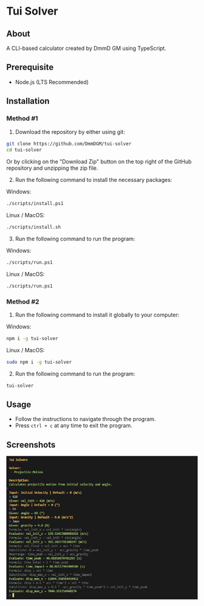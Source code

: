 # Tui Solver

## About

A CLI-based calculator created by DmmD GM using TypeScript.

## Prerequisite

-   Node.js (LTS Recommended)

## Installation

### Method #1

1. Download the repository by either using git:

```bash
git clone https://github.com/DmmDGM/tui-solver
cd tui-solver
```

Or by clicking on the "Download Zip" button on the top right of the GitHub repository and unzipping the zip file.

2. Run the following command to install the necessary packages:

Windows:

```bash
./scripts/install.ps1
```

Linux / MacOS:

```bash
./scripts/install.sh
```

3. Run the following command to run the program:

Windows:

```bash
./scripts/run.ps1
```

Linux / MacOS:

```bash
./scripts/run.ps1
```

### Method #2

1. Run the following command to install it globally to your computer:

Windows:

```bash
npm i -g tui-solver
```

Linux / MacOS:

```bash
sudo npm i -g tui-solver
```

2. Run the following command to run the program:

```bash
tui-solver
```

## Usage

-   Follow the instructions to navigate through the program.
-   Press `ctrl + c` at any time to exit the program.

## Screenshots

![Example](./screenshots/example.png)
